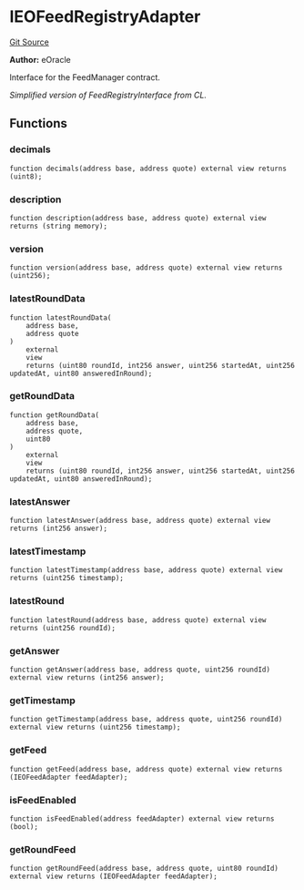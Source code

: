 # IEOFeedRegistryAdapter

[Git Source](https://github.com/Eoracle/target-contracts/blob/401eb40ea1472e38057aaf0537c1644781be9b1b/src/adapters/interfaces/IEOFeedRegistryAdapter.sol)

**Author:** eOracle

Interface for the FeedManager contract.

_Simplified version of FeedRegistryInterface from CL._

## Functions

### decimals

```solidity
function decimals(address base, address quote) external view returns (uint8);
```

### description

```solidity
function description(address base, address quote) external view returns (string memory);
```

### version

```solidity
function version(address base, address quote) external view returns (uint256);
```

### latestRoundData

```solidity
function latestRoundData(
    address base,
    address quote
)
    external
    view
    returns (uint80 roundId, int256 answer, uint256 startedAt, uint256 updatedAt, uint80 answeredInRound);
```

### getRoundData

```solidity
function getRoundData(
    address base,
    address quote,
    uint80
)
    external
    view
    returns (uint80 roundId, int256 answer, uint256 startedAt, uint256 updatedAt, uint80 answeredInRound);
```

### latestAnswer

```solidity
function latestAnswer(address base, address quote) external view returns (int256 answer);
```

### latestTimestamp

```solidity
function latestTimestamp(address base, address quote) external view returns (uint256 timestamp);
```

### latestRound

```solidity
function latestRound(address base, address quote) external view returns (uint256 roundId);
```

### getAnswer

```solidity
function getAnswer(address base, address quote, uint256 roundId) external view returns (int256 answer);
```

### getTimestamp

```solidity
function getTimestamp(address base, address quote, uint256 roundId) external view returns (uint256 timestamp);
```

### getFeed

```solidity
function getFeed(address base, address quote) external view returns (IEOFeedAdapter feedAdapter);
```

### isFeedEnabled

```solidity
function isFeedEnabled(address feedAdapter) external view returns (bool);
```

### getRoundFeed

```solidity
function getRoundFeed(address base, address quote, uint80 roundId) external view returns (IEOFeedAdapter feedAdapter);
```
